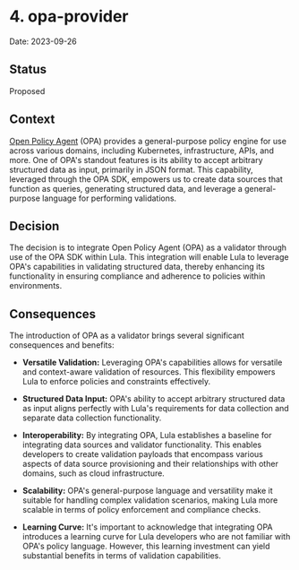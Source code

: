 # 4. opa-provider

Date: 2023-09-26

## Status

Proposed

## Context

[Open Policy Agent](https://www.openpolicyagent.org/docs/latest/) (OPA) provides a general-purpose policy engine for use across various domains, including Kubernetes, infrastructure, APIs, and more. One of OPA's standout features is its ability to accept arbitrary structured data as input, primarily in JSON format. This capability, leveraged through the OPA SDK, empowers us to create data sources that function as queries, generating structured data, and leverage a general-purpose language for performing validations.

## Decision

The decision is to integrate Open Policy Agent (OPA) as a validator through use of the OPA SDK within Lula. This integration will enable Lula to leverage OPA's capabilities in validating structured data, thereby enhancing its functionality in ensuring compliance and adherence to policies within environments.

## Consequences

The introduction of OPA as a validator brings several significant consequences and benefits:

- **Versatile Validation:** Leveraging OPA's capabilities allows for versatile and context-aware validation of resources. This flexibility empowers Lula to enforce policies and constraints effectively.

- **Structured Data Input:** OPA's ability to accept arbitrary structured data as input aligns perfectly with Lula's requirements for data collection and separate data collection functionality.

- **Interoperability:** By integrating OPA, Lula establishes a baseline for integrating data sources and validator functionality. This enables developers to create validation payloads that encompass various aspects of data source provisioning and their relationships with other domains, such as cloud infrastructure.

- **Scalability:** OPA's general-purpose language and versatility make it suitable for handling complex validation scenarios, making Lula more scalable in terms of policy enforcement and compliance checks.

- **Learning Curve:** It's important to acknowledge that integrating OPA introduces a learning curve for Lula developers who are not familiar with OPA's policy language. However, this learning investment can yield substantial benefits in terms of validation capabilities.
